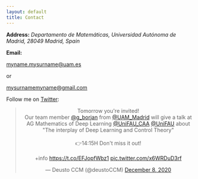 ```yaml
---
layout: default
title: Contact
---
```


<b>Address:</b> <i>Departamento de Matemáticas, Universidad Autónoma de Madrid, 28049 Madrid, Spain</i>

<b>Email:</b> <p style="color:red;">myname.mysurname@uam.es</p> or <p style="color:red;">mysurnamemyname@gmail.com</p>

Follow me on <a href="https://twitter.com/g_borjan">Twitter</a>: 

<center>
<blockquote class="twitter-tweet"><p lang="en" dir="ltr">Tomorrow you&#39;re invited! <br>Our team member <a href="https://twitter.com/g_borjan?ref_src=twsrc%5Etfw">@g_borjan</a> from <a href="https://twitter.com/UAM_Madrid?ref_src=twsrc%5Etfw">@UAM_Madrid</a> will give a talk at AG Mathematics of Deep Learning <a href="https://twitter.com/UniFAU_CAA?ref_src=twsrc%5Etfw">@UniFAU_CAA</a> <a href="https://twitter.com/UniFAU?ref_src=twsrc%5Etfw">@UniFAU</a> about<br>&quot;The interplay of Deep Learning and Control Theory&quot;<br><br>👉14:15H Don&#39;t miss it out!<br><br>+info <a href="https://t.co/EFJopfWbz1">https://t.co/EFJopfWbz1</a> <a href="https://t.co/x6WRDuD3rf">pic.twitter.com/x6WRDuD3rf</a></p>&mdash; Deusto CCM (@deustoCCM) <a href="https://twitter.com/deustoCCM/status/1336357566335623168?ref_src=twsrc%5Etfw">December 8, 2020</a></blockquote> <script async src="https://platform.twitter.com/widgets.js" charset="utf-8"></script>

</center>